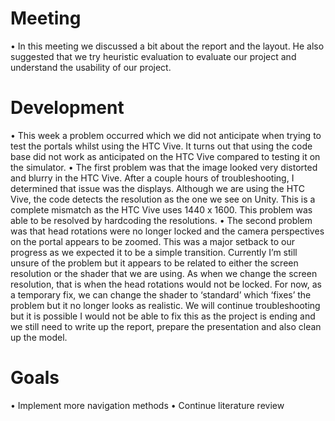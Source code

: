 # Meeting

•	In this meeting we discussed a bit about the report and the layout. He also suggested that we try heuristic evaluation to evaluate our project and understand the usability of our project.

# Development
•	This week a problem occurred which we did not anticipate when trying to test the portals whilst using the HTC Vive. It turns out that using the code base did not work as anticipated on the HTC Vive compared to testing it on the simulator. 
•	The first problem was that the image looked very distorted and blurry in the HTC Vive. After a couple hours of troubleshooting, I determined that issue was the displays. Although we are using the HTC Vive, the code detects the resolution as the one we see on Unity. This is a complete mismatch as the HTC Vive uses 1440 x 1600. This problem was able to be resolved by hardcoding the resolutions. 
•	The second problem was that head rotations were no longer locked and the camera perspectives on the portal appears to be zoomed. This was a major setback to our progress as we expected it to be a simple transition. Currently I’m still unsure of the problem but it appears to be related to either the screen resolution or the shader that we are using. As when we change the screen resolution, that is when the head rotations would not be locked. For now, as a temporary fix, we can change the shader to ‘standard’ which ‘fixes’ the problem but it no longer looks as realistic. We will continue troubleshooting but it is possible I would not be able to fix this as the project is ending and we still need to write up the report, prepare the presentation and also clean up the model. 

# Goals
•	Implement more navigation methods
•	Continue literature review

